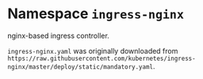 # Namespace `ingress-nginx`

nginx-based ingress controller.

`ingress-nginx.yaml` was originally downloaded from `https://raw.githubusercontent.com/kubernetes/ingress-nginx/master/deploy/static/mandatory.yaml`.
